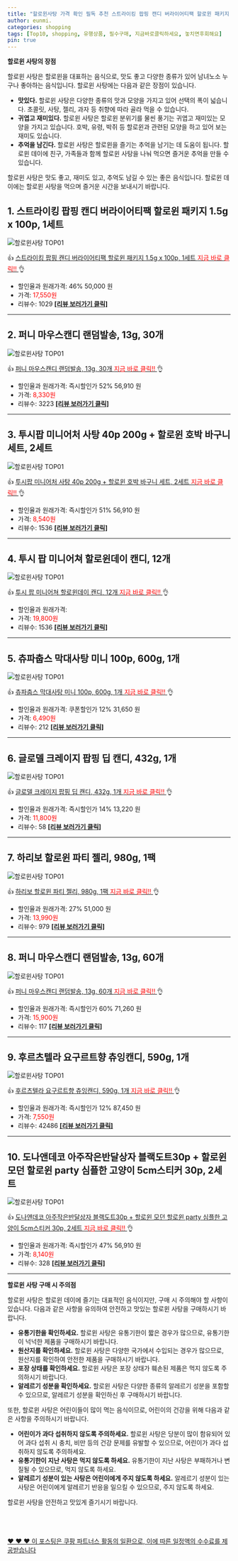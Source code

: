 ```yaml
---
title: "할로윈사탕 가격 확인 필독 추천 스트라이킹 팝핑 캔디 버라이어티팩 할로윈 패키지 1.5g x 100p, 1세트 비교 장점 구매가이드"
author: eunmi.
categories: shopping
tags: [Top10, shopping, 유행상품, 필수구매, 지금바로클릭하세요, 놓치면후회해요]
pin: true
---
```

**할로윈 사탕의 장점**

할로윈 사탕은 할로윈을 대표하는 음식으로, 맛도 좋고 다양한 종류가 있어 남녀노소 누구나 좋아하는 음식입니다. 할로윈 사탕에는 다음과 같은 장점이 있습니다.

* **맛있다.** 할로윈 사탕은 다양한 종류의 맛과 모양을 가지고 있어 선택의 폭이 넓습니다. 초콜릿, 사탕, 젤리, 과자 등 취향에 따라 골라 먹을 수 있습니다.
* **귀엽고 재미있다.** 할로윈 사탕은 할로윈 분위기를 물씬 풍기는 귀엽고 재미있는 모양을 가지고 있습니다. 호박, 유령, 박쥐 등 할로윈과 관련된 모양을 하고 있어 보는 재미도 있습니다.
* **추억을 남긴다.** 할로윈 사탕은 할로윈을 즐기는 추억을 남기는 데 도움이 됩니다. 할로윈 데이에 친구, 가족들과 함께 할로윈 사탕을 나눠 먹으면 즐거운 추억을 만들 수 있습니다.

할로윈 사탕은 맛도 좋고, 재미도 있고, 추억도 남길 수 있는 좋은 음식입니다. 할로윈 데이에는 할로윈 사탕을 먹으며 즐거운 시간을 보내시기 바랍니다.

   

## 1. 스트라이킹 팝핑 캔디 버라이어티팩 할로윈 패키지 1.5g x 100p, 1세트

![할로윈사탕 TOP01](https://thumbnail7.coupangcdn.com/thumbnails/remote/230x230ex/image/retail/images/1862567761108966-511ad0ee-32c1-4668-9008-1e0c22c5ee7f.jpg)


👍 [스트라이킹 팝핑 캔디 버라이어티팩 할로윈 패키지 1.5g x 100p, 1세트 <font color=red> 지금 바로 클릭!! </font> ](https://link.coupang.com/re/AFFSDP?lptag=AF3617701&subid=GithubCoopas&pageKey=6096060834&traceid=V0-153&itemId=11392812925&vendorItemId=78668854251) 👌 


- 할인율과 원래가격: 46%  50,000   원
- 가격: <span style='color:red'>17,550원</span>
- 리뷰수: 1029  [**[리뷰 보러가기 클릭]**](https://link.coupang.com/re/AFFSDP?lptag=AF3617701&subid=GithubCoopas&pageKey=6096060834&traceid=V0-153&itemId=11392812925&vendorItemId=78668854251)

---


   

## 2. 퍼니 마우스캔디 랜덤발송, 13g, 30개

![할로윈사탕 TOP01](https://thumbnail7.coupangcdn.com/thumbnails/remote/230x230ex/image/retail/images/34876442706572-d61cf79b-646a-4dae-b320-f5aee290a132.jpg)


👍 [퍼니 마우스캔디 랜덤발송, 13g, 30개 <font color=red> 지금 바로 클릭!! </font> ](https://link.coupang.com/re/AFFSDP?lptag=AF3617701&subid=GithubCoopas&pageKey=6485289993&traceid=V0-153&itemId=11387928758&vendorItemId=73967581602) 👌 


- 할인율과 원래가격: 즉시할인가 52%  56,910   원
- 가격: <span style='color:red'>8,330원</span>
- 리뷰수: 3223  [**[리뷰 보러가기 클릭]**](https://link.coupang.com/re/AFFSDP?lptag=AF3617701&subid=GithubCoopas&pageKey=6485289993&traceid=V0-153&itemId=11387928758&vendorItemId=73967581602)

---


   

## 3. 투시팝 미니어처 사탕 40p 200g + 할로윈 호박 바구니 세트, 2세트

![할로윈사탕 TOP01](https://thumbnail7.coupangcdn.com/thumbnails/remote/230x230ex/image/retail/images/1816146541349786-766a4087-c87b-452d-bfb3-e0e2f572abf8.jpg)


👍 [투시팝 미니어처 사탕 40p 200g + 할로윈 호박 바구니 세트, 2세트 <font color=red> 지금 바로 클릭!! </font> ](https://link.coupang.com/re/AFFSDP?lptag=AF3617701&subid=GithubCoopas&pageKey=7605963902&traceid=V0-153&itemId=20131935357&vendorItemId=78539657878) 👌 


- 할인율과 원래가격: 즉시할인가 51%  56,910   원
- 가격: <span style='color:red'>8,540원</span>
- 리뷰수: 1536  [**[리뷰 보러가기 클릭]**](https://link.coupang.com/re/AFFSDP?lptag=AF3617701&subid=GithubCoopas&pageKey=7605963902&traceid=V0-153&itemId=20131935357&vendorItemId=78539657878)

---


   

## 4. 투시 팝 미니어쳐 할로윈데이 캔디, 12개

![할로윈사탕 TOP01](https://thumbnail8.coupangcdn.com/thumbnails/remote/230x230ex/image/retail/images/1324181593271679-528adb8e-4716-4f23-8f57-204c740347d8.jpg)


👍 [투시 팝 미니어쳐 할로윈데이 캔디, 12개 <font color=red> 지금 바로 클릭!! </font> ](https://link.coupang.com/re/AFFSDP?lptag=AF3617701&subid=GithubCoopas&pageKey=7605959645&traceid=V0-153&itemId=19443215797&vendorItemId=86554191604) 👌 


- 할인율과 원래가격: 
- 가격: <span style='color:red'>19,800원</span>
- 리뷰수: 1536  [**[리뷰 보러가기 클릭]**](https://link.coupang.com/re/AFFSDP?lptag=AF3617701&subid=GithubCoopas&pageKey=7605959645&traceid=V0-153&itemId=19443215797&vendorItemId=86554191604)

---


   

## 5. 츄파춥스 막대사탕 미니 100p, 600g, 1개

![할로윈사탕 TOP01](https://thumbnail6.coupangcdn.com/thumbnails/remote/230x230ex/image/retail/images/7972910142969447-ad5861d3-ed58-43d3-96c7-4ff0e1196ebe.png)


👍 [츄파춥스 막대사탕 미니 100p, 600g, 1개 <font color=red> 지금 바로 클릭!! </font> ](https://link.coupang.com/re/AFFSDP?lptag=AF3617701&subid=GithubCoopas&pageKey=746646&traceid=V0-153&itemId=12988393569&vendorItemId=3000243417) 👌 


- 할인율과 원래가격: 쿠폰할인가 12%  31,650   원
- 가격: <span style='color:red'>6,490원</span>
- 리뷰수: 212  [**[리뷰 보러가기 클릭]**](https://link.coupang.com/re/AFFSDP?lptag=AF3617701&subid=GithubCoopas&pageKey=746646&traceid=V0-153&itemId=12988393569&vendorItemId=3000243417)

---


   

## 6. 글로델 크레이지 팝핑 딥 캔디, 432g, 1개

![할로윈사탕 TOP01](https://thumbnail10.coupangcdn.com/thumbnails/remote/230x230ex/image/retail/images/2019/01/28/14/0/729d4a73-c5f7-41a8-aafa-05c23e90a16b.jpg)


👍 [글로델 크레이지 팝핑 딥 캔디, 432g, 1개 <font color=red> 지금 바로 클릭!! </font> ](https://link.coupang.com/re/AFFSDP?lptag=AF3617701&subid=GithubCoopas&pageKey=2304328204&traceid=V0-153&itemId=3971799715&vendorItemId=71956158572) 👌 


- 할인율과 원래가격: 즉시할인가 14%  13,220   원
- 가격: <span style='color:red'>11,800원</span>
- 리뷰수: 58  [**[리뷰 보러가기 클릭]**](https://link.coupang.com/re/AFFSDP?lptag=AF3617701&subid=GithubCoopas&pageKey=2304328204&traceid=V0-153&itemId=3971799715&vendorItemId=71956158572)

---


   

## 7. 하리보 할로윈 파티 젤리, 980g, 1팩

![할로윈사탕 TOP01](https://thumbnail6.coupangcdn.com/thumbnails/remote/230x230ex/image/vendor_inventory/ec7e/eb886f7a0c6f4f6ac0736911400a58f221a5de18ed8e184af0b8a77f5d9a.jpg)


👍 [하리보 할로윈 파티 젤리, 980g, 1팩 <font color=red> 지금 바로 클릭!! </font> ](https://link.coupang.com/re/AFFSDP?lptag=AF3617701&subid=GithubCoopas&pageKey=7621634133&traceid=V0-153&itemId=20208238520&vendorItemId=87577452547) 👌 


- 할인율과 원래가격: 27%  51,000   원
- 가격: <span style='color:red'>13,990원</span>
- 리뷰수: 979  [**[리뷰 보러가기 클릭]**](https://link.coupang.com/re/AFFSDP?lptag=AF3617701&subid=GithubCoopas&pageKey=7621634133&traceid=V0-153&itemId=20208238520&vendorItemId=87577452547)

---


   

## 8. 퍼니 마우스캔디 랜덤발송, 13g, 60개

![할로윈사탕 TOP01](https://thumbnail9.coupangcdn.com/thumbnails/remote/230x230ex/image/vendor_inventory/532b/fb3c920ce23159ed90443ac7b94a1222d087cfb99c3e4c4fa0c187844656.jpg)


👍 [퍼니 마우스캔디 랜덤발송, 13g, 60개 <font color=red> 지금 바로 클릭!! </font> ](https://link.coupang.com/re/AFFSDP?lptag=AF3617701&subid=GithubCoopas&pageKey=6485289993&traceid=V0-153&itemId=19421827966&vendorItemId=87758685058) 👌 


- 할인율과 원래가격: 즉시할인가 60%  71,260   원
- 가격: <span style='color:red'>15,900원</span>
- 리뷰수: 117  [**[리뷰 보러가기 클릭]**](https://link.coupang.com/re/AFFSDP?lptag=AF3617701&subid=GithubCoopas&pageKey=6485289993&traceid=V0-153&itemId=19421827966&vendorItemId=87758685058)

---


   

## 9. 후르츠텔라 요구르트향 츄잉캔디, 590g, 1개

![할로윈사탕 TOP01](https://thumbnail6.coupangcdn.com/thumbnails/remote/230x230ex/image/retail/images/4279270819434756-5b02c6be-0dc4-4fca-ba6c-e67928da57fd.jpg)


👍 [후르츠텔라 요구르트향 츄잉캔디, 590g, 1개 <font color=red> 지금 바로 클릭!! </font> ](https://link.coupang.com/re/AFFSDP?lptag=AF3617701&subid=GithubCoopas&pageKey=4941210865&traceid=V0-153&itemId=6510285573&vendorItemId=3000239616) 👌 


- 할인율과 원래가격: 즉시할인가 12%  87,450   원
- 가격: <span style='color:red'>7,550원</span>
- 리뷰수: 42486  [**[리뷰 보러가기 클릭]**](https://link.coupang.com/re/AFFSDP?lptag=AF3617701&subid=GithubCoopas&pageKey=4941210865&traceid=V0-153&itemId=6510285573&vendorItemId=3000239616)

---


   

## 10. 도나앤데코 아주작은반달상자 블랙도트30p + 할로윈 모던 할로윈 party 심플한 고양이 5cm스티커 30p, 2세트

![할로윈사탕 TOP01](https://thumbnail9.coupangcdn.com/thumbnails/remote/230x230ex/image/retail/images/6fc4d277-cb81-45c3-a96e-e24463659bf24233598543286116739.png)


👍 [도나앤데코 아주작은반달상자 블랙도트30p + 할로윈 모던 할로윈 party 심플한 고양이 5cm스티커 30p, 2세트 <font color=red> 지금 바로 클릭!! </font> ](https://link.coupang.com/re/AFFSDP?lptag=AF3617701&subid=GithubCoopas&pageKey=145260922&traceid=V0-153&itemId=20534235648&vendorItemId=87611110814) 👌 


- 할인율과 원래가격: 즉시할인가 47%  56,910   원
- 가격: <span style='color:red'>8,140원</span>
- 리뷰수: 328  [**[리뷰 보러가기 클릭]**](https://link.coupang.com/re/AFFSDP?lptag=AF3617701&subid=GithubCoopas&pageKey=145260922&traceid=V0-153&itemId=20534235648&vendorItemId=87611110814)

---
**할로윈 사탕 구매 시 주의점**

할로윈 사탕은 할로윈 데이에 즐기는 대표적인 음식이지만, 구매 시 주의해야 할 사항이 있습니다. 다음과 같은 사항을 유의하여 안전하고 맛있는 할로윈 사탕을 구매하시기 바랍니다.

* **유통기한을 확인하세요.** 할로윈 사탕은 유통기한이 짧은 경우가 많으므로, 유통기한이 넉넉한 제품을 구매하시기 바랍니다.
* **원산지를 확인하세요.** 할로윈 사탕은 다양한 국가에서 수입되는 경우가 많으므로, 원산지를 확인하여 안전한 제품을 구매하시기 바랍니다.
* **포장 상태를 확인하세요.** 할로윈 사탕은 포장 상태가 훼손된 제품은 먹지 않도록 주의하시기 바랍니다.
* **알레르기 성분을 확인하세요.** 할로윈 사탕은 다양한 종류의 알레르기 성분을 포함할 수 있으므로, 알레르기 성분을 확인하신 후 구매하시기 바랍니다.

또한, 할로윈 사탕은 어린이들이 많이 먹는 음식이므로, 어린이의 건강을 위해 다음과 같은 사항을 주의하시기 바랍니다.

* **어린이가 과다 섭취하지 않도록 주의하세요.** 할로윈 사탕은 당분이 많이 함유되어 있어 과다 섭취 시 충치, 비만 등의 건강 문제를 유발할 수 있으므로, 어린이가 과다 섭취하지 않도록 주의하세요.
* **유통기한이 지난 사탕은 먹지 않도록 하세요.** 유통기한이 지난 사탕은 부패하거나 변질될 수 있으므로, 먹지 않도록 하세요.
* **알레르기 성분이 있는 사탕은 어린이에게 주지 않도록 하세요.** 알레르기 성분이 있는 사탕은 어린이에게 알레르기 반응을 일으킬 수 있으므로, 주지 않도록 하세요.

할로윈 사탕을 안전하고 맛있게 즐기시기 바랍니다.<br><br><br><br><br> [ ❤ ❤ ❤ 이 포스팅은 쿠팡 파트너스 활동의 일환으로, 이에 따른 일정액의 수수료를 제공받습니다](https://link.coupang.com/a/bcEFyh)